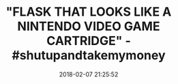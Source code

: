 ---
title: >-
  "FLASK THAT LOOKS LIKE A NINTENDO VIDEO GAME CARTRIDGE" -
  #shutupandtakemymoney
name: >-
  Concealable NES Entertainment Flask - Looks Like a Retro Nintendo Video Game
  Cartridge - But It's a Flask with a Hilarious Label (Bottle Toads - Battle
  Toads)
date: '2018-02-07 21:25:52'
buy_now: >-
  https://www.amazon.com/Concealable-NES-Entertainment-Flask-Cartridge/dp/B01N09KNF1?psc=1&SubscriptionId=AKIAIA5RBQIWQVTCUEUQ&tag=coldcutdeals-20&linkCode=xm2&camp=2025&creative=165953&creativeASIN=B01N09KNF1
description_markdown: >+
  Concealable NES Entertainment Flask - Looks Like a Retro Nintendo Video Game
  Cartridge - But It's a Flask with a Hilarious Label (Bottle Toads - Battle
  Toads)

    - Yes, its a Flask!

    - Video game cartridge shaped flask with parody label. Holds about 4.25 oz. of your favorite libation.

    - Your favorite games reborn as boozy renditions. Perfect for parties or toting your beverage on the go.

    - High quality thick plastic case made from durable molded plastic with a leak-proof rubber plug to ensure no drips or spills

    - BPA FREE - Food-grade polymer ABS plastic. Hand wash only for prolonged care.

tweet_id_str: '961350321984409606'
price: $20.00
you_save: ''
asin: B01N09KNF1
image: 'https://images-na.ssl-images-amazon.com/images/I/51QcjBhzl7L.jpg'

---